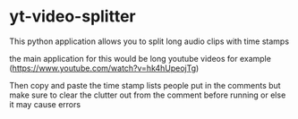 # yt-video-splitter

This python application allows you to split long audio clips with time stamps

the main application for this would be long youtube videos for example (https://www.youtube.com/watch?v=hk4hUpeojTg)

Then copy and paste the time stamp lists people put in the comments but make sure to clear the clutter out from the comment before running or else it may cause errors
